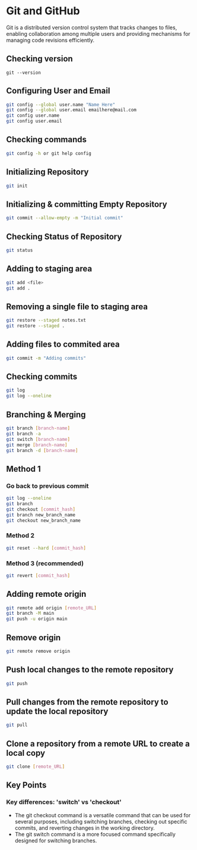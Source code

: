 # Git and GitHub
Git is a distributed version control system that tracks changes to files, enabling collaboration among multiple users and providing mechanisms for managing code revisions efficiently.

## Checking version
`git --version`

## Configuring User and Email 
```bash
git config --global user.name "Name Here"
git config --global user.email emailhere@mail.com
git config user.name
git config user.email
```

## Checking commands
```bash
git config -h or git help config
````

## Initializing Repository
```bash
git init
```

## Initializing & committing Empty Repository 
```bash
git commit --allow-empty -m "Initial commit"
````

## Checking Status of Repository
```bash
git status
```

## Adding to staging area
```bash
git add <file>
git add .
```

## Removing a single file to staging area
```bash
git restore --staged notes.txt
git restore --staged .
```

## Adding files to commited area
```bash
git commit -m "Adding commits"
```

## Checking commits
```bash
git log
git log --oneline
```

## Branching & Merging
```bash
git branch [branch-name]
git branch -a
git switch [branch-name]
git merge [branch-name]
git branch -d [branch-name]
```

## Method 1
### Go back to previous commit
```bash
git log --oneline
git branch
git checkout [commit_hash] 
git branch new_branch_name
git checkout new_branch_name
```

### Method 2
```bash
git reset --hard [commit_hash]
```

### Method 3 (recommended)
```bash
git revert [commit_hash]
```

## Adding remote origin
```bash
git remote add origin [remote_URL]
git branch -M main
git push -u origin main
````

## Remove origin
```bash
git remote remove origin
```

## Push local changes to the remote repository
```bash
git push
```

## Pull changes from the remote repository to update the local repository
```bash
git pull
```

## Clone a repository from a remote URL to create a local copy
```bash
git clone [remote_URL]
```

## Key Points
### Key differences: 'switch' vs 'checkout'
- The git checkout command is a versatile command that can be used for several purposes, including switching branches, checking out specific commits, and reverting changes in the working directory.
- The git switch command is a more focused command specifically designed for switching branches.


